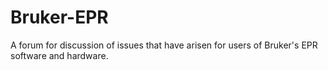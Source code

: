 # Bruker-EPR
A forum for discussion of issues that have arisen for users of Bruker's EPR software and hardware.
